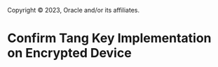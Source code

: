 Copyright © 2023, Oracle and/or its affiliates.

# Confirm Tang Key Implementation on Encrypted Device

